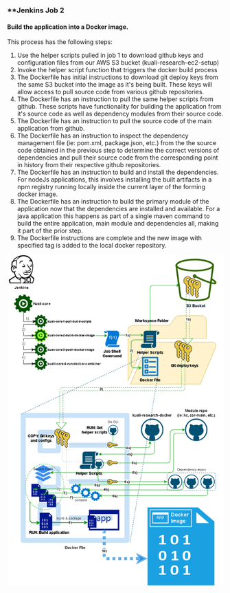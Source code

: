 ### **Jenkins Job 2

#### Build the application into a Docker image.

This process has the following steps:

1. Use the helper scripts pulled in job 1 to download github keys and configuration files from our AWS S3 bucket (kuali-research-ec2-setup)
2. Invoke the helper script function that triggers the docker build process
3. The Dockerfile has initial instructions to download git deploy keys from the same S3 bucket into the image as it's being built. These keys will allow access to pull source code from various github repositories. 
4. The Dockerfile has an instruction to pull the same helper scripts from github. These scripts have functionality for building the application from it's source code as well as dependency modules from their source code.
5. The Dockerfile has an instruction to pull the source code of the main application from github.
6. The Dockerfile has an instruction to inspect the dependency management file (ie: pom.xml, package.json, etc.) from the the source code obtained in the previous step to determine the correct versions of dependencies and pull their source code from the corresponding point in history from their respective github repositories.
7. The Dockerfile has an instruction to build and install the dependencies. For nodeJs applications, this involves installing the built artifacts in a npm registry running locally inside the current layer of the forming docker image. 
8. The Dockerfile has an instruction to build the primary module of the application now that the dependencies are installed and available. For a java application this happens as part of a single maven command to build the entire application, main module and dependencies all, making it part of the prior step.
9. The Dockerfile instructions are complete and the new image with specified tag is added to the local docker repository.
        

<img src="images\deployment3.png" alt="jenkins2"/>